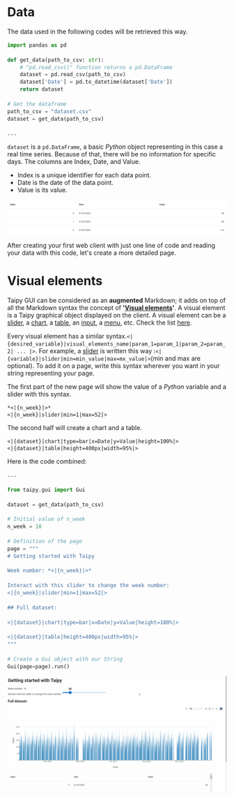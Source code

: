 # Data

The data used in the following codes will be retrieved this way.

```python
import pandas as pd

def get_data(path_to_csv: str):
    # "pd.read_csv()" function returns a pd.DataFrame
    dataset = pd.read_csv(path_to_csv)
    dataset['Date'] = pd.to_datetime(dataset['Date'])
    return dataset

# Get the dataframe
path_to_csv = "dataset.csv"
dataset = get_data(path_to_csv)

...
```

`dataset` is a `pd.DataFrame`, a basic *Python* object representing in this case a real time series. Because of that, there will be no information for specific days. The columns are Index, Date, and Value.
- Index is a unique identifier for each data point.
- Date is the date of the data point.
- Value is its value.

<p align="center">
    <img src="/steps/images/table.png" width=800>
</p>

After creating your first web client with just one line of code and reading your data with this code, let's create a more detailed page.

# Visual elements

Taipy GUI can be considered as an **augmented** Markdown; it adds on top of all the Markdown syntax the concept of **'[Visual elements](https://didactic-broccoli-7da2dfd5.pages.github.io/manuals/gui/viselements/)'**.  A visual element is a Taipy graphical object displayed on the client. A visual element can be a [slider](https://didactic-broccoli-7da2dfd5.pages.github.io/manuals/gui/viselements/slider/), a [chart](https://didactic-broccoli-7da2dfd5.pages.github.io/manuals/gui/viselements/chart/), a [table](https://didactic-broccoli-7da2dfd5.pages.github.io/manuals/gui/viselements/table/), an [input](https://didactic-broccoli-7da2dfd5.pages.github.io/manuals/gui/viselements/input/), a [menu](https://didactic-broccoli-7da2dfd5.pages.github.io/manuals/gui/viselements/menu/), etc. Check the list [here](https://didactic-broccoli-7da2dfd5.pages.github.io/manuals/gui/controls/).

Every visual element has a similar syntax.`<|{desired_variable}|visual_elements_name|param_1=param_1|param_2=param_2| ... |>`. For example, a [slider](https://didactic-broccoli-7da2dfd5.pages.github.io/manuals/gui/viselements/slider/) is written this way :`<|{variable}|slider|min=min_value|max=mx_value|>`(min and max are optional).
To add it on a page, write this syntax wherever you want in your string representing your page.

The first part of the new page will show the value of a *Python* variable and a slider with this syntax.
```
*<|{n_week}|>*
<|{n_week}|slider|min=1|max=52|>
```
The second half will create a chart and a table.
```
<|{dataset}|chart|type=bar|x=Date|y=Value|height=100%|>
<|{dataset}|table|height=400px|width=95%|>
```

Here is the code combined:

```python
...

from taipy.gui import Gui

dataset = get_data(path_to_csv)

# Initial value of n_week
n_week = 10

# Definition of the page
page = """
# Getting started with Taipy

Week number: *<|{n_week}|>*

Interact with this slider to change the week number:
<|{n_week}|slider|min=1|max=52|>

## Full dataset:

<|{dataset}|chart|type=bar|x=Date|y=Value|height=100%|>

<|{dataset}|table|height=400px|width=95%|>
"""

# Create a Gui object with our String
Gui(page=page).run()
```

![Alt Text](/steps/images/step_1_result.gif)

